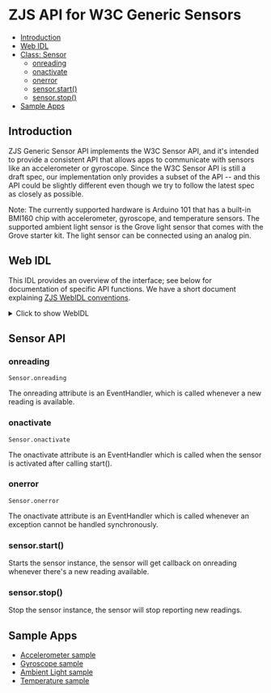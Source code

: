 ZJS API for W3C Generic Sensors
==============================

* [Introduction](#introduction)
* [Web IDL](#web-idl)
* [Class: Sensor](#sensor-api)
  * [onreading](#onreading)
  * [onactivate](#onactivate)
  * [onerror](#onerror)
  * [sensor.start()](#sensorstart)
  * [sensor.stop()](#sensorstop)
* [Sample Apps](#sample-apps)

Introduction
------------
ZJS Generic Sensor API implements the W3C Sensor API, and it's intended to
provide a consistent API that allows apps to communicate with sensors like
an accelerometer or gyroscope. Since the W3C Sensor API is still a draft spec,
our implementation only provides a subset of the API -- and this API could be
slightly different even though we try to follow the latest spec as closely as
possible.

Note: The currently supported hardware is Arduino 101 that has a
built-in BMI160 chip with accelerometer, gyroscope, and temperature
sensors.  The supported ambient light sensor is the Grove light sensor
that comes with the Grove starter kit.  The light sensor can be
connected using an analog pin.

Web IDL
-------

This IDL provides an overview of the interface; see below for
documentation of specific API functions.  We have a short document
explaining [ZJS WebIDL conventions](Notes_on_WebIDL.md).

<details>
<summary>Click to show WebIDL</summary>
<pre>
interface Sensor {
    readonly attribute boolean activated;   // whether the sensor is activated or not
    readonly attribute boolean hasReading;  // whether the sensor has readings available
    readonly attribute double timestamp;    // timestamp of the latest reading in milliseconds
    attribute double frequency;             // sampling frequency in hertz
    void start();                           // starts the sensor
    void stop();                            // stops the sensor
    attribute ChangeCallback onreading;     // callback handler for change events
    attribute ActivateCallback onactivate;  // callback handler for activate events
    attribute ErrorCallback onerror;        // callback handler for error events
};<p>dictionary SensorOptions {
    double frequency;  // desired frequency, default is 20 if unset
};<p>interface SensorErrorEvent {
    attribute Error error;
};<p>callback ChangeCallback = void();
callback ActivateCallback = void();
callback ErrorCallback = void(SensorErrorEvent error);<p>[Constructor(optional AccelerometerOptions accelerometerOptions)]
interface Accelerometer : Sensor {
    readonly attribute double x;
    readonly attribute double y;
    readonly attribute double z;
};<p>dictionary AccelerometerOptions : SensorOptions  {
    string controller;       // controller name, default to "bmi160"
};<p>[Constructor(optional SensorOptions sensorOptions)]
interface GyroscopeSensor : Sensor {
    readonly attribute double x;
    readonly attribute double y;
    readonly attribute double z;
};<p>
dictionary GyroscopeOptions : SensorOptions  {
    string controller;  // controller name, default to "bmi160"
};<p>
[Constructor(optional SensorOptions sensorOptions)]
interface AmbientLightSensor : Sensor {
    readonly attribute unsigned long pin;
    readonly attribute double illuminance;
};<p>dictionary AmbientLightSensorOptions : SensorOptions  {
    string controller;  // controller name, default to "ADC_0"
    unsigned long pin;  // analog pin where the light is connected
};<p>[Constructor(optional SensorOptions sensorOptions)]
interface TemperatureSensor : Sensor {
    readonly attribute double celsius;
};<p>dictionary TemperatureSensorOptions : SensorOptions  {
    string controller;  // controller name, default to "bmi160"
};</pre></details>

Sensor API
----------

### onreading
`Sensor.onreading`

The onreading attribute is an EventHandler, which is called whenever a new reading is available.

### onactivate
`Sensor.onactivate`

The onactivate attribute is an EventHandler which is called when the sensor is activated after calling start().

### onerror
`Sensor.onerror`

The onactivate attribute is an EventHandler which is called whenever an exception cannot be handled synchronously.

### sensor.start()

Starts the sensor instance, the sensor will get callback on onreading whenever there's a new reading available.

### sensor.stop()

Stop the sensor instance, the sensor will stop reporting new readings.

Sample Apps
-----------
* [Accelerometer sample](../samples/BMI160Accelerometer.js)
* [Gyroscope sample](../samples/BMI160Gyroscope.js)
* [Ambient Light sample](../samples/AmbientLight.js)
* [Temperature sample](../samples/BMI160Temperature.js)

